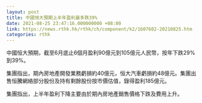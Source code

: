 ```yaml
---
layout: post
title: 中國恒大預期上半年盈利最多跌39%
date: 2021-08-25 23:47:16.000000000 +08:00
link: https://news.rthk.hk/rthk/ch/component/k2/1607602-20210825.htm
categories: rthk
---
```


中國恒大預期，截至6月底止6個月盈利90億元到105億元人民幣，按年下跌29%到39%。

集團指出，期內房地產開發業務虧損約40億元，恒大汽車虧損約48億元。集團出售恒騰網絡部分股份及持有剩餘股份按市價估值，錄得盈利185億元。

集團指出，上半年盈利下降主要由於期內房地產銷售價格下跌及費用上升。
